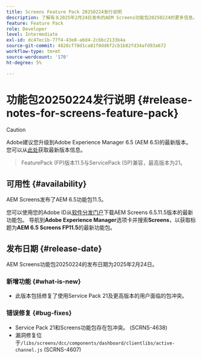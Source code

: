 ```yaml
---
title: Screens Feature Pack 20250224发行说明
description: 了解有关2025年2月24日发布的AEM Screens功能包20250224的更多信息。
feature: Feature Pack
role: Developer
level: Intermediate
exl-id: dc47ec1b-77f4-43e8-a6d4-2cbbc2133b4a
source-git-commit: 4828cf78d1ca81f0dd6f2cb1b82fd34afd93a672
workflow-type: tm+mt
source-wordcount: '170'
ht-degree: 5%

---
```


# 功能包20250224发行说明 {#release-notes-for-screens-feature-pack}

>[!CAUTION]
>Adobe建议您升级到Adobe Experience Manager 6.5 (AEM 6.5)的最新版本。 您可以从[此处](https://experienceleague.adobe.com/zh-hans/docs/experience-manager-65/content/release-notes/release-notes)获取最新版本信息。
>>FeaturePack (FP)版本11.5与ServicePack (SP)兼容，最高版本为21。


## 可用性 {#availability}

AEM Screens发布了AEM 6.5功能包11.5。

您可以使用您的Adobe ID从[软件分发门户](https://experience.adobe.com/#/downloads/content/software-distribution/en/aem.html)下载AEM Screens 6.5.11.5版本的最新功能包。 导航到&#x200B;**Adobe Experience Manager**&#x200B;选项卡并搜索&#x200B;**Screens**，以获取标题为&#x200B;**AEM 6.5 Screens FP11.5**&#x200B;的最新功能包。

## 发布日期 {#release-date}

AEM Screens功能包20250224的发布日期为2025年2月24日。

### 新增功能 {#what-is-new}

* 此版本包括修复了使用Service Pack 21及更高版本的用户面临的包冲突。

### 错误修复 {#bug-fixes}

* Service Pack 21和Screens功能包存在包冲突。 (SCRNS-4638)
* 漏洞修复位于`/libs/screens/dcc/components/dashboard/clientlibs/active-channel.js` (SCRNS-4607)
